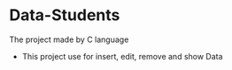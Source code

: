 # Data-Students

The project made by C language
- This project use for insert, edit, remove and show Data
